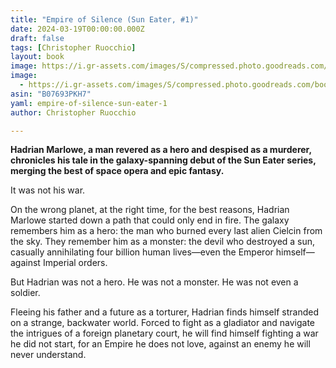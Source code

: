 ```yaml
---
title: "Empire of Silence (Sun Eater, #1)"
date: 2024-03-19T00:00:00.000Z
draft: false
tags: [Christopher Ruocchio]
layout: book
image: https://i.gr-assets.com/images/S/compressed.photo.goodreads.com/books/1523897945l/36454667._SX98_.jpg
image: 
  - https://i.gr-assets.com/images/S/compressed.photo.goodreads.com/books/1523897945l/36454667._SX98_.jpg
asin: "B07693PKH7"
yaml: empire-of-silence-sun-eater-1
author: Christopher Ruocchio

---
```


**Hadrian Marlowe, a man revered as a hero and despised as a murderer, chronicles his tale in the galaxy-spanning debut of the Sun Eater series, merging the best of space opera and epic fantasy.**  
  
It was not his war.  
  
On the wrong planet, at the right time, for the best reasons, Hadrian Marlowe started down a path that could only end in fire. The galaxy remembers him as a hero: the man who burned every last alien Cielcin from the sky. They remember him as a monster: the devil who destroyed a sun, casually annihilating four billion human lives—even the Emperor himself—against Imperial orders.  
  
But Hadrian was not a hero. He was not a monster. He was not even a soldier.  
  
Fleeing his father and a future as a torturer, Hadrian finds himself stranded on a strange, backwater world. Forced to fight as a gladiator and navigate the intrigues of a foreign planetary court, he will find himself fighting a war he did not start, for an Empire he does not love, against an enemy he will never understand.